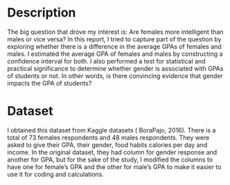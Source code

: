 # **Description**
The big question that drove my interest is: Are females more intelligent than males or vice versa?
In this report, I tried to capture part of the question by exploring whether there is a difference in the average GPAs of females and males. 
I estimated the average GPA of females and males by constructing a confidence interval for both.
I also performed a test for statistical and practical significance to determine whether gender is associated with GPAs of students or not.
In other words, is there convincing evidence that gender impacts the GPA of students?

# **Dataset**
I obtained this dataset from Kaggle datasets ( BoraPajo, 2016). There is a total of 73 females respondents and 48 males respondents. They were asked to give their GPA, their gender, food habits calories per day and income. In the original dataset, they had column for gender response and another for GPA, but for the sake of the study, I modified the columns to have one for female’s GPA and the other for male’s GPA to make it easier to use it for coding and calculations.


